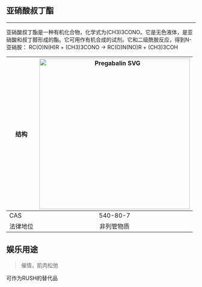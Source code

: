 ## 亚硝酸叔丁酯

---

亚硝酸叔丁酯是一种有机化合物，化学式为(CH3)3CONO。它是无色液体，是亚硝酸和叔丁醇形成的酯。它可用作有机合成的试剂。它和二级酰胺反应，得到N-亚硝胺：
RC(O)N(H)R + (CH3)3CONO → RC(O)N(NO)R + (CH3)3COH

| 结构 | <img src="https://en.wikipedia.org/wiki/File:Tert-butyl-nitrite-2D-dimensions.svg" alt="Pregabalin SVG" width="400"> |
| ----------- | :-----------: |
| CAS | 540-80-7 |
| 法律地位 | 非列管物质 |

## 娱乐用途

> 催情，肌肉松弛

可作为RUSH的替代品


